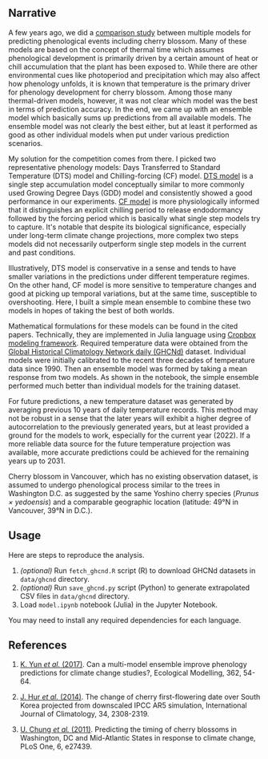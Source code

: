 ## Narrative

A few years ago, we did a [comparison study](https://doi.org/10.1016/j.ecolmodel.2017.08.003) between multiple models for predicting phenological events including cherry blossom. Many of these models are based on the concept of thermal time which assumes phenological development is primarily driven by a certain amount of heat or chill accumulation that the plant has been exposed to. While there are other environmental cues like photoperiod and precipitation which may also affect how phenology unfolds, it is known that temperature is the primary driver for phenology development for cherry blossom. Among those many thermal-driven models, however, it was not clear which model was the best in terms of prediction accuracy. In the end, we came up with an ensemble model which basically sums up predictions from all available models. The ensemble model was not clearly the best either, but at least it performed as good as other individual models when put under various prediction scenarios.

My solution for the competition comes from there. I picked two representative phenology models: Days Transferred to Standard Temperature (DTS) model and Chilling-forcing (CF) model. [DTS model](https://doi.org/10.1002/joc.3839) is a single step accumulation model conceptually similar to more commonly used Growing Degree Days (GDD) model and consistently showed a good performance in our experiments. [CF model](https://doi.org/10.1371/journal.pone.0027439) is more physiologically informed that it distinguishes an explicit chilling period to release endodormancy followed by the forcing period which is basically what single step models try to capture. It's notable that despite its biological significance, especially under long-term climate change projections, more complex two steps models did not necessarily outperform single step models in the current and past conditions.

Illustratively, DTS model is conservative in a sense and tends to have smaller variations in the predictions under different temperature regimes. On the other hand, CF model is more sensitive to temperature changes and good at picking up temporal variations, but at the same time, susceptible to overshooting. Here, I built a simple mean ensemble to combine these two models in hopes of taking the best of both worlds.

Mathematical formulations for these models can be found in the cited papers. Technically, they are implemented in Julia language using [Cropbox modeling framework](https://github.com/cropbox/Cropbox.jl). Required temperature data were obtained from the [Global Historical Climatology Network daily (GHCNd)](https://www.ncei.noaa.gov/products/land-based-station/global-historical-climatology-network-daily) dataset. Individual models were initially calibrated to the recent three decades of temperature data since 1990. Then an ensemble model was formed by taking a mean response from two models. As shown in the notebook, the simple ensemble performed much better than individual models for the training dataset.

For future predictions, a new temperature dataset was generated by averaging previous 10 years of daily temperature records. This method may not be robust in a sense that the later years will exhibit a higher degree of autocorrelation to the previously generated years, but at least provided a ground for the models to work, especially for the current year (2022). If a more reliable data source for the future temperature projection was available, more accurate predictions could be achieved for the remaining years up to 2031.

Cherry blossom in Vancouver, which has no existing observation dataset, is assumed to undergo phenological process similar to the trees in Washington D.C. as suggested by the same Yoshino cherry species (*Prunus × yedoensis*) and a comparable geographic location (latitude: 49°N in Vancouver, 39°N in D.C.).


## Usage

Here are steps to reproduce the analysis.

1. *(optional)* Run `fetch_ghcnd.R` script (R) to download GHCNd datasets in `data/ghcnd` directory.
2. *(optional)* Run `save_ghcnd.py` script (Python) to generate extrapolated CSV files in `data/ghcnd` directory.
3. Load `model.ipynb` notebook (Julia) in the Jupyter Notebook.

You may need to install any required dependencies for each language.


## References

1. [K. Yun *et al.* (2017)](https://doi.org/10.1016/j.ecolmodel.2017.08.003). 
Can a multi-model ensemble improve phenology predictions for climate change studies?,
Ecological Modelling, 362, 54-64.

2. [J. Hur *et al.* (2014)](https://doi.org/10.1002/joc.3839). The change of cherry first-flowering date over South Korea projected from downscaled IPCC AR5 simulation, International Journal of Climatology, 34, 2308-2319.

3. [U. Chung *et al.* (2011)](https://doi.org/10.1371/journal.pone.0027439). Predicting the timing of cherry blossoms in Washington, DC and Mid-Atlantic States in response to climate change, PLoS One, 6, e27439.
